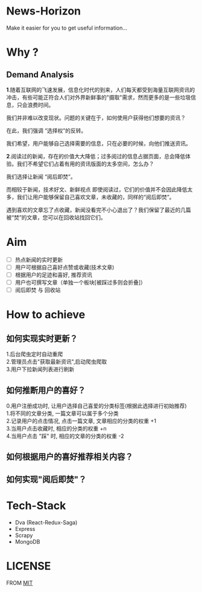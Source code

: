 # News-Horizon
Make it easier for you to get useful information...

# Why ?
## Demand Analysis

**1**.随着互联网的飞速发展，信息化时代的到来，人们每天都受到海量互联网资讯的冲击，有些可能正符合人们对外界新鲜事的"摄取"需求，然而更多的是一些垃圾信息，只会浪费时间。

我们并非难以改变现状。问题的关键在于，如何使用户获得他们想要的资讯？

在此，我们强调 “选择权”的反转。

我们希望，用户能够自己选择需要的信息，只在必要的时候，向他们推送资讯。

**2**.阅读过的新闻，存在的价值大大降低；过多阅过的信息占据页面，总会降低体验。我们不希望它们占着有用的资讯版面的太多空间，怎么办？

我们选择让新闻 “阅后即焚”。

而相较于新闻，技术好文、新鲜视点 即使阅读过，它们的价值并不会因此降低太多，我们让用户能够保留自己喜欢文章，未收藏的，同样的“阅后即焚”。

遇到喜欢的文章忘了点收藏，新闻没看完不小心退出了？我们保留了最近的几篇被“焚”的文章，您可以在回收站找回它们。

# Aim

- [ ] 热点新闻的实时更新
- [ ] 用户可根据自己喜好点赞或收藏(技术文章)
- [ ] 根据用户的足迹和喜好, 推荐资讯
- [ ] 用户也可撰写文章（单独一个板块[被踩过多则会折叠]）
- [ ] 阅后即焚 与 回收站

# How to achieve

## 如何实现实时更新？

1.后台爬虫定时自动重爬 <br>
2.管理员点击"获取最新资讯",启动爬虫爬取 <br>
3.用户下拉新闻列表进行刷新 <br>

## 如何推断用户的喜好？

0.用户注册成功时, 让用户选择自己喜爱的分类标签(根据此选择进行初始推荐) <br>
1.将不同的文章分类, 一篇文章可以属于多个分类 <br>
2.记录用户的点击情况, 点击一篇文章, 文章相应的分类的权重 +1 <br>
3.当用户点击收藏时, 相应的分类的权重 +n <br>
4.当用户点击 "踩" 时, 相应的文章的分类的权重 -2 <br>
 
## 如何根据用户的喜好推荐相关内容？

## 如何实现"阅后即焚"？

# Tech-Stack
 - Dva (React-Redux-Saga)
 - Express
 - Scrapy
 - MongoDB

# LICENSE
 FROM [MIT](https://tldrlegal.com/license/mit-license)
